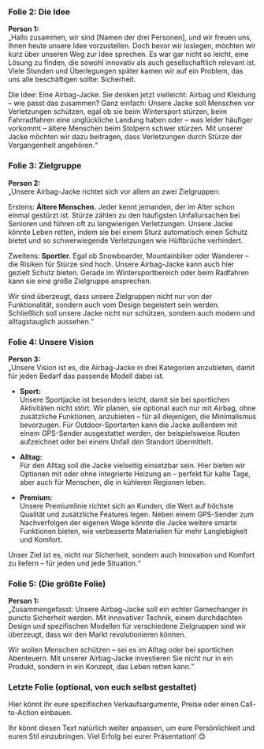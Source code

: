 

### **Folie 2: Die Idee**  
**Person 1:**  
„Hallo zusammen, wir sind [Namen der drei Personen], und wir freuen uns, Ihnen heute unsere Idee vorzustellen. Doch bevor wir loslegen, möchten wir kurz über unseren Weg zur Idee sprechen. Es war gar nicht so leicht, eine Lösung zu finden, die sowohl innovativ als auch gesellschaftlich relevant ist. Viele Stunden und Überlegungen später kamen wir auf ein Problem, das uns alle beschäftigen sollte: Sicherheit.  

Die Idee: Eine Airbag-Jacke. Sie denken jetzt vielleicht: Airbag und Kleidung – wie passt das zusammen? Ganz einfach: Unsere Jacke soll Menschen vor Verletzungen schützen, egal ob sie beim Wintersport stürzen, beim Fahrradfahren eine unglückliche Landung haben oder – was leider häufiger vorkommt – ältere Menschen beim Stolpern schwer stürzen. Mit unserer Jacke möchten wir dazu beitragen, dass Verletzungen durch Stürze der Vergangenheit angehören.“  



### **Folie 3: Zielgruppe**  
**Person 2:**  
„Unsere Airbag-Jacke richtet sich vor allem an zwei Zielgruppen:  

Erstens: **Ältere Menschen.** Jeder kennt jemanden, der im Alter schon einmal gestürzt ist. Stürze zählen zu den häufigsten Unfallursachen bei Senioren und führen oft zu langwierigen Verletzungen. Unsere Jacke könnte Leben retten, indem sie bei einem Sturz automatisch einen Schutz bietet und so schwerwiegende Verletzungen wie Hüftbrüche verhindert.  

Zweitens: **Sportler.** Egal ob Snowboarder, Mountainbiker oder Wanderer – die Risiken für Stürze sind hoch. Unsere Airbag-Jacke kann auch hier gezielt Schutz bieten. Gerade im Wintersportbereich oder beim Radfahren kann sie eine große Zielgruppe ansprechen.  

Wir sind überzeugt, dass unsere Zielgruppen nicht nur von der Funktionalität, sondern auch vom Design begeistert sein werden. Schließlich soll unsere Jacke nicht nur schützen, sondern auch modern und alltagstauglich aussehen.“  



### **Folie 4: Unsere Vision**  
**Person 3:**  
„Unsere Vision ist es, die Airbag-Jacke in drei Kategorien anzubieten, damit für jeden Bedarf das passende Modell dabei ist.  

- **Sport:**  
  Unsere Sportjacke ist besonders leicht, damit sie bei sportlichen Aktivitäten nicht stört. Wir planen, sie optional auch nur mit Airbag, ohne zusätzliche Funktionen, anzubieten – für all diejenigen, die Minimalismus bevorzugen. Für Outdoor-Sportarten kann die Jacke außerdem mit einem GPS-Sender ausgestattet werden, der beispielsweise Routen aufzeichnet oder bei einem Unfall den Standort übermittelt.  

- **Alltag:**  
  Für den Alltag soll die Jacke vielseitig einsetzbar sein. Hier bieten wir Optionen mit oder ohne integrierte Heizung an – perfekt für kalte Tage, aber auch für Menschen, die in kühleren Regionen leben.  

- **Premium:**  
  Unsere Premiumlinie richtet sich an Kunden, die Wert auf höchste Qualität und zusätzliche Features legen. Neben einem GPS-Sender zum Nachverfolgen der eigenen Wege könnte die Jacke weitere smarte Funktionen bieten, wie verbesserte Materialien für mehr Langlebigkeit und Komfort.  

Unser Ziel ist es, nicht nur Sicherheit, sondern auch Innovation und Komfort zu liefern – für jeden und jede Situation.“  



### **Folie 5: (Die größte Folie)**  
**Person 1:**  
„Zusammengefasst: Unsere Airbag-Jacke soll ein echter Gamechanger in puncto Sicherheit werden. Mit innovativer Technik, einem durchdachten Design und spezifischen Modellen für verschiedene Zielgruppen sind wir überzeugt, dass wir den Markt revolutionieren können.  

Wir wollen Menschen schützen – sei es im Alltag oder bei sportlichen Abenteuern. Mit unserer Airbag-Jacke investieren Sie nicht nur in ein Produkt, sondern in ein Konzept, das Leben retten kann.“



### **Letzte Folie (optional, von euch selbst gestaltet)**  
Hier könnt ihr eure spezifischen Verkaufsargumente, Preise oder einen Call-to-Action einbauen.



Ihr könnt diesen Text natürlich weiter anpassen, um eure Persönlichkeit und euren Stil einzubringen. Viel Erfolg bei eurer Präsentation! 😊
